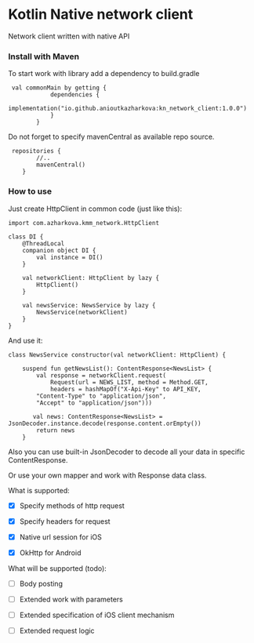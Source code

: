 # Kotlin Native network client
Network client written with native API 

### Install with Maven

To start work with library add a dependency to build.gradle

```
 val commonMain by getting {
            dependencies {
                implementation("io.github.anioutkazharkova:kn_network_client:1.0.0")
            }
        }
```        
Do not forget to specify mavenCentral as available repo source.
```
 repositories {
        //..
        mavenCentral()
    }
```    

### How to use

Just create HttpClient in common code (just like this):

```
import com.azharkova.kmm_network.HttpClient

class DI {
    @ThreadLocal
    companion object DI {
        val instance = DI()
    }

    val networkClient: HttpClient by lazy {
        HttpClient()
    }

    val newsService: NewsService by lazy {
        NewsService(networkClient)
    }
}
```

And use it:

```
class NewsService constructor(val networkClient: HttpClient) {

    suspend fun getNewsList(): ContentResponse<NewsList> {
        val response = networkClient.request(
            Request(url = NEWS_LIST, method = Method.GET, 
            headers = hashMapOf("X-Api-Key" to API_KEY,
        "Content-Type" to "application/json", 
        "Accept" to "application/json")))

       val news: ContentResponse<NewsList> = JsonDecoder.instance.decode(response.content.orEmpty())
        return news
    }
```

Also you can use built-in JsonDecoder to decode all your data in specific ContentResponse<T>.

Or use your own mapper and work with Response data class.

What is supported:

- [x] Specify methods of http request
 
- [x] Specify headers for request
 
- [x] Native url session for iOS
 
- [x] OkHttp for Android
  
What will be supported (todo):
 
- [ ] Body posting
 
- [ ] Extended work with parameters
 
- [ ] Extended specification of iOS client mechanism
 
- [ ] Extended request logic  

